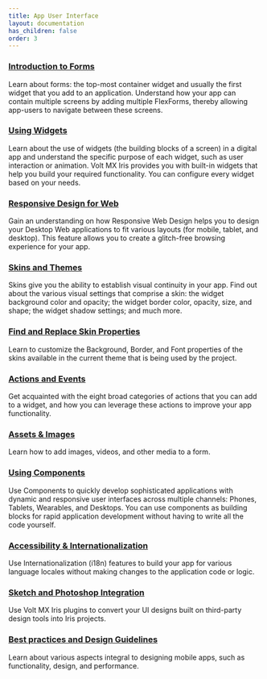 ```yaml
---
title: App User Interface 
layout: documentation
has_children: false
order: 3
---
```


### [Introduction to Forms](../../../Iris/iris_tutorials/Content/Module/intro_forms_widgets.html)
Learn about forms: the top-most container widget and usually the first widget that you add to an application. Understand how your app can contain multiple screens by adding multiple FlexForms, thereby allowing app-users to navigate between these screens.

### [Using Widgets](../../../Iris/iris_user_guide/Content/PopulatingWidgets.html)
Learn about the use of widgets (the building blocks of a screen) in a digital app and understand the specific purpose of each widget, such as user interaction or animation. Volt MX Iris provides you with built-in widgets that help you build your required functionality. You can configure every widget based on your needs.

### [Responsive Design for Web](../../../Iris/iris_user_guide/Content/Responsive_Design_8_2.html)
Gain an understanding on how Responsive Web Design helps you to design your Desktop Web applications to fit various layouts (for mobile, tablet, and desktop). This feature allows you to create a glitch-free browsing experience for your app.

### [Skins and Themes](../../../Iris/iris_user_guide/Content/Customizing_the_Look_and_Feel_with_Skins.html)
Skins give you the ability to establish visual continuity in your app. Find out about the various visual settings that comprise a skin: the widget background color and opacity; the widget border color, opacity, size, and shape; the widget shadow settings; and much more.

### [Find and Replace Skin Properties](../../../Iris/iris_user_guide/Content/FindReplaceSkin.html)
Learn to customize the Background, Border, and Font properties of the skins available in the current theme that is being used by the project.

### [Actions and Events](../../../Iris/iris_user_guide/Content/working_with_Action_Editor.html)
Get acquainted with the eight broad categories of actions that you can add to a widget, and how you can leverage these actions to improve your app functionality.

### [Assets & Images](../../../Iris/iris_user_guide/Content/Adding_and_Managing_Images.html)
Learn how to add images, videos, and other media to a form.

### [Using Components](../../../Iris/iris_user_guide/Content/C_DesigningWorkingWithComponents.html)
Use Components to quickly develop sophisticated applications with dynamic and responsive user interfaces across multiple channels: Phones, Tablets, Wearables, and Desktops. You can use components as building blocks for rapid application development without having to write all the code yourself.

### [Accessibility & Internationalization](../../../Iris/iris_user_guide/Content/Internationalization.html)
Use Internationalization (i18n) features to build your app for various language locales without making changes to the application code or logic.

### [Sketch and Photoshop Integration](../../../Iris/iris_user_guide/Content/Integration_with_Design_Tools.html)
Use Volt MX Iris plugins to convert your UI designs built on third-party design tools into Iris projects.

### [Best practices and Design Guidelines](../../../Iris/app_design_dev/Content/Application_Design_Guidelines_Overview.html)
Learn about various aspects integral to designing mobile apps, such as functionality, design, and performance.
